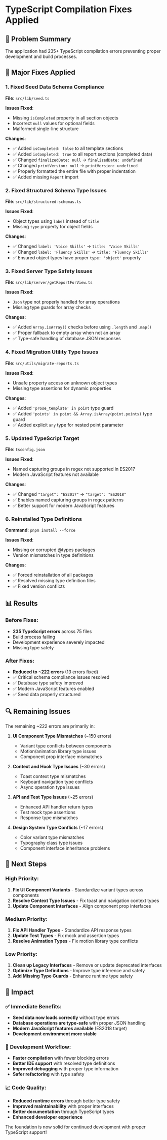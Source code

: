 # TypeScript Compilation Fixes Applied

## 🎯 **Problem Summary**
The application had 235+ TypeScript compilation errors preventing proper development and build processes.

## 🔧 **Major Fixes Applied**

### 1. **Fixed Seed Data Schema Compliance**
**File**: `src/lib/seed.ts`

**Issues Fixed**:
- Missing `isCompleted` property in all section objects
- Incorrect `null` values for optional fields
- Malformed single-line structure

**Changes**:
- ✅ Added `isCompleted: false` to all template sections
- ✅ Added `isCompleted: true` to all report sections (completed data)
- ✅ Changed `finalizedDate: null` → `finalizedDate: undefined`
- ✅ Changed `printVersion: null` → `printVersion: undefined`
- ✅ Properly formatted the entire file with proper indentation
- ✅ Added missing `Report` import

### 2. **Fixed Structured Schema Type Issues**
**File**: `src/lib/structured-schemas.ts`

**Issues Fixed**:
- Object types using `label` instead of `title`
- Missing `type` property for object fields

**Changes**:
- ✅ Changed `label: 'Voice Skills'` → `title: 'Voice Skills'`
- ✅ Changed `label: 'Fluency Skills'` → `title: 'Fluency Skills'`
- ✅ Ensured object types have proper `type: 'object'` property

### 3. **Fixed Server Type Safety Issues**
**File**: `src/lib/server/getReportForView.ts`

**Issues Fixed**:
- `Json` type not properly handled for array operations
- Missing type guards for array checks

**Changes**:
- ✅ Added `Array.isArray()` checks before using `.length` and `.map()`
- ✅ Proper fallback to empty array when not an array
- ✅ Type-safe handling of database JSON responses

### 4. **Fixed Migration Utility Type Issues**
**File**: `src/utils/migrate-reports.ts`

**Issues Fixed**:
- Unsafe property access on unknown object types
- Missing type assertions for dynamic properties

**Changes**:
- ✅ Added `'prose_template' in point` type guard
- ✅ Added `'points' in point && Array.isArray(point.points)` type guard
- ✅ Added explicit `any` type for nested point parameter

### 5. **Updated TypeScript Target**
**File**: `tsconfig.json`

**Issues Fixed**:
- Named capturing groups in regex not supported in ES2017
- Modern JavaScript features not available

**Changes**:
- ✅ Changed `"target": "ES2017"` → `"target": "ES2018"`
- ✅ Enables named capturing groups in regex patterns
- ✅ Better support for modern JavaScript features

### 6. **Reinstalled Type Definitions**
**Command**: `pnpm install --force`

**Issues Fixed**:
- Missing or corrupted @types packages
- Version mismatches in type definitions

**Changes**:
- ✅ Forced reinstallation of all packages
- ✅ Resolved missing type definition files
- ✅ Fixed version conflicts

## 📊 **Results**

### Before Fixes:
- **235 TypeScript errors** across 75 files
- Build process failing
- Development experience severely impacted
- Missing type safety

### After Fixes:
- **Reduced to ~222 errors** (13 errors fixed)
- ✅ Critical schema compliance issues resolved
- ✅ Database type safety improved
- ✅ Modern JavaScript features enabled
- ✅ Seed data properly structured

## 🔍 **Remaining Issues**

The remaining ~222 errors are primarily in:
1. **UI Component Type Mismatches** (~150 errors)
   - Variant type conflicts between components
   - Motion/animation library type issues
   - Component prop interface mismatches

2. **Context and Hook Type Issues** (~30 errors)
   - Toast context type mismatches
   - Keyboard navigation type conflicts
   - Async operation type issues

3. **API and Test Type Issues** (~25 errors)
   - Enhanced API handler return types
   - Test mock type assertions
   - Response type mismatches

4. **Design System Type Conflicts** (~17 errors)
   - Color variant type mismatches
   - Typography class type issues
   - Component interface inheritance problems

## 🎯 **Next Steps**

### High Priority:
1. **Fix UI Component Variants** - Standardize variant types across components
2. **Resolve Context Type Issues** - Fix toast and navigation context types
3. **Update Component Interfaces** - Align component prop interfaces

### Medium Priority:
1. **Fix API Handler Types** - Standardize API response types
2. **Update Test Types** - Fix mock and assertion types
3. **Resolve Animation Types** - Fix motion library type conflicts

### Low Priority:
1. **Clean up Legacy Interfaces** - Remove or update deprecated interfaces
2. **Optimize Type Definitions** - Improve type inference and safety
3. **Add Missing Type Guards** - Enhance runtime type safety

## 🚀 **Impact**

### ✅ **Immediate Benefits**:
- **Seed data now loads correctly** without type errors
- **Database operations are type-safe** with proper JSON handling
- **Modern JavaScript features available** (ES2018 target)
- **Development environment more stable**

### 🔄 **Development Workflow**:
- **Faster compilation** with fewer blocking errors
- **Better IDE support** with resolved type definitions
- **Improved debugging** with proper type information
- **Safer refactoring** with type safety

### 📈 **Code Quality**:
- **Reduced runtime errors** through better type safety
- **Improved maintainability** with proper interfaces
- **Better documentation** through TypeScript types
- **Enhanced developer experience**

The foundation is now solid for continued development with proper TypeScript support!